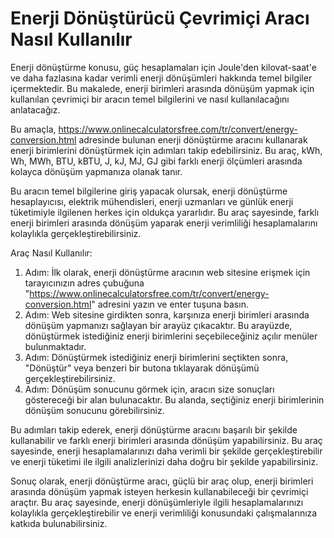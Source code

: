 Enerji Dönüştürücü Çevrimiçi Aracı Nasıl Kullanılır
===================================================

Enerji dönüştürme konusu, güç hesaplamaları için Joule'den kilovat-saat'e ve daha fazlasına kadar verimli enerji dönüşümleri hakkında temel bilgiler içermektedir. Bu makalede, enerji birimleri arasında dönüşüm yapmak için kullanılan çevrimiçi bir aracın temel bilgilerini ve nasıl kullanılacağını anlatacağız.

Bu amaçla, <https://www.onlinecalculatorsfree.com/tr/convert/energy-conversion.html> adresinde bulunan enerji dönüştürme aracını kullanarak enerji birimlerini dönüştürmek için adımları takip edebilirsiniz. Bu araç, kWh, Wh, MWh, BTU, kBTU, J, kJ, MJ, GJ gibi farklı enerji ölçümleri arasında kolayca dönüşüm yapmanıza olanak tanır.

Bu aracın temel bilgilerine giriş yapacak olursak, enerji dönüştürme hesaplayıcısı, elektrik mühendisleri, enerji uzmanları ve günlük enerji tüketimiyle ilgilenen herkes için oldukça yararlıdır. Bu araç sayesinde, farklı enerji birimleri arasında dönüşüm yaparak enerji verimliliği hesaplamalarını kolaylıkla gerçekleştirebilirsiniz.

Araç Nasıl Kullanılır:

1. Adım: İlk olarak, enerji dönüştürme aracının web sitesine erişmek için tarayıcınızın adres çubuğuna "<https://www.onlinecalculatorsfree.com/tr/convert/energy-conversion.html>" adresini yazın ve enter tuşuna basın.
2. Adım: Web sitesine girdikten sonra, karşınıza enerji birimleri arasında dönüşüm yapmanızı sağlayan bir arayüz çıkacaktır. Bu arayüzde, dönüştürmek istediğiniz enerji birimlerini seçebileceğiniz açılır menüler bulunmaktadır.
3. Adım: Dönüştürmek istediğiniz enerji birimlerini seçtikten sonra, "Dönüştür" veya benzeri bir butona tıklayarak dönüşümü gerçekleştirebilirsiniz.
4. Adım: Dönüşüm sonucunu görmek için, aracın size sonuçları göstereceği bir alan bulunacaktır. Bu alanda, seçtiğiniz enerji birimlerinin dönüşüm sonucunu görebilirsiniz.

Bu adımları takip ederek, enerji dönüştürme aracını başarılı bir şekilde kullanabilir ve farklı enerji birimleri arasında dönüşüm yapabilirsiniz. Bu araç sayesinde, enerji hesaplamalarınızı daha verimli bir şekilde gerçekleştirebilir ve enerji tüketimi ile ilgili analizlerinizi daha doğru bir şekilde yapabilirsiniz.

Sonuç olarak, enerji dönüştürme aracı, güçlü bir araç olup, enerji birimleri arasında dönüşüm yapmak isteyen herkesin kullanabileceği bir çevrimiçi araçtır. Bu araç sayesinde, enerji dönüşümleriyle ilgili hesaplamalarınızı kolaylıkla gerçekleştirebilir ve enerji verimliliği konusundaki çalışmalarınıza katkıda bulunabilirsiniz.